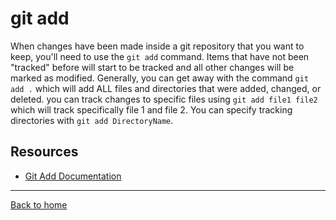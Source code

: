 # git add
When changes have been made inside a git repository that you want to keep, you'll need to use the `git add` command. Items that have not been "tracked" before will start to be tracked and all other changes will be marked as modified. Generally, you can get away with the command `git add .` which will add ALL files and directories that were added, changed, or deleted. you can track changes to specific files using `git add file1 file2` which will track specifically file 1 and file 2. You can specify tracking directories with `git add DirectoryName`.

## Resources
- [Git Add Documentation](https://git-scm.com/docs/git-add)

---
[Back to home](../README.md)

